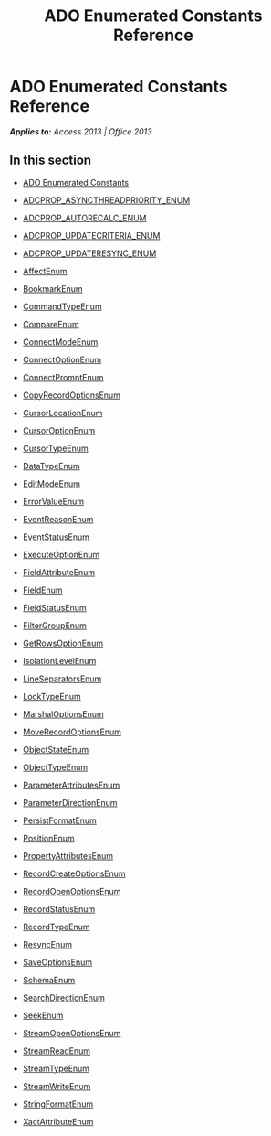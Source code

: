 ﻿---
title: ADO Enumerated Constants Reference
TOCTitle: ADO Enumerated Constants
ms:assetid: 23e315c8-928a-49ad-b0cb-b70a078bb740
ms:mtpsurl: https://msdn.microsoft.com/en-us/library/JJ249015(v=office.15)
ms:contentKeyID: 48543748
ms.date: 09/18/2015
mtps_version: v=office.15
---

# ADO Enumerated Constants Reference


_**Applies to:** Access 2013 | Office 2013_

## In this section

  - [ADO Enumerated Constants](ado-enumerated-constants.md)

  - [ADCPROP\_ASYNCTHREADPRIORITY\_ENUM](adcprop-asyncthreadpriority-enum.md)

  - [ADCPROP\_AUTORECALC\_ENUM](adcprop-autorecalc-enum.md)

  - [ADCPROP\_UPDATECRITERIA\_ENUM](adcprop-updatecriteria-enum.md)

  - [ADCPROP\_UPDATERESYNC\_ENUM](adcprop-updateresync-enum.md)

  - [AffectEnum](affectenum.md)

  - [BookmarkEnum](bookmarkenum.md)

  - [CommandTypeEnum](commandtypeenum.md)

  - [CompareEnum](compareenum.md)

  - [ConnectModeEnum](connectmodeenum.md)

  - [ConnectOptionEnum](connectoptionenum.md)

  - [ConnectPromptEnum](connectpromptenum.md)

  - [CopyRecordOptionsEnum](copyrecordoptionsenum.md)

  - [CursorLocationEnum](cursorlocationenum.md)

  - [CursorOptionEnum](cursoroptionenum.md)

  - [CursorTypeEnum](cursortypeenum.md)

  - [DataTypeEnum](datatypeenum.md)

  - [EditModeEnum](editmodeenum.md)

  - [ErrorValueEnum](errorvalueenum.md)

  - [EventReasonEnum](eventreasonenum.md)

  - [EventStatusEnum](eventstatusenum.md)

  - [ExecuteOptionEnum](executeoptionenum.md)

  - [FieldAttributeEnum](fieldattributeenum.md)

  - [FieldEnum](fieldenum.md)

  - [FieldStatusEnum](fieldstatusenum.md)

  - [FilterGroupEnum](filtergroupenum.md)

  - [GetRowsOptionEnum](getrowsoptionenum.md)

  - [IsolationLevelEnum](isolationlevelenum.md)

  - [LineSeparatorsEnum](lineseparatorsenum.md)

  - [LockTypeEnum](locktypeenum.md)

  - [MarshalOptionsEnum](marshaloptionsenum.md)

  - [MoveRecordOptionsEnum](moverecordoptionsenum.md)

  - [ObjectStateEnum](objectstateenum.md)

  - [ObjectTypeEnum](objecttypeenum.md)

  - [ParameterAttributesEnum](parameterattributesenum.md)

  - [ParameterDirectionEnum](parameterdirectionenum.md)

  - [PersistFormatEnum](persistformatenum.md)

  - [PositionEnum](positionenum.md)

  - [PropertyAttributesEnum](propertyattributesenum.md)

  - [RecordCreateOptionsEnum](recordcreateoptionsenum.md)

  - [RecordOpenOptionsEnum](recordopenoptionsenum.md)

  - [RecordStatusEnum](recordstatusenum.md)

  - [RecordTypeEnum](recordtypeenum.md)

  - [ResyncEnum](resyncenum.md)

  - [SaveOptionsEnum](saveoptionsenum.md)

  - [SchemaEnum](schemaenum.md)

  - [SearchDirectionEnum](searchdirectionenum.md)

  - [SeekEnum](seekenum.md)

  - [StreamOpenOptionsEnum](streamopenoptionsenum.md)

  - [StreamReadEnum](streamreadenum.md)

  - [StreamTypeEnum](streamtypeenum.md)

  - [StreamWriteEnum](streamwriteenum.md)

  - [StringFormatEnum](stringformatenum.md)

  - [XactAttributeEnum](xactattributeenum.md)

